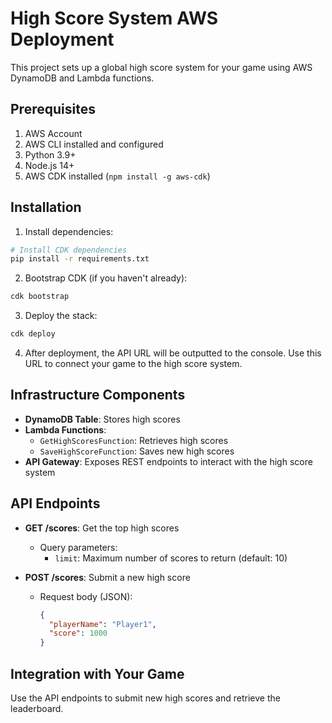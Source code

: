 # High Score System AWS Deployment

This project sets up a global high score system for your game using AWS DynamoDB and Lambda functions.

## Prerequisites

1. AWS Account
2. AWS CLI installed and configured
3. Python 3.9+
4. Node.js 14+
5. AWS CDK installed (`npm install -g aws-cdk`)

## Installation

1. Install dependencies:

```bash
# Install CDK dependencies
pip install -r requirements.txt
```

2. Bootstrap CDK (if you haven't already):

```bash
cdk bootstrap
```

3. Deploy the stack:

```bash
cdk deploy
```

4. After deployment, the API URL will be outputted to the console. Use this URL to connect your game to the high score system.

## Infrastructure Components

- **DynamoDB Table**: Stores high scores
- **Lambda Functions**: 
  - `GetHighScoresFunction`: Retrieves high scores
  - `SaveHighScoreFunction`: Saves new high scores
- **API Gateway**: Exposes REST endpoints to interact with the high score system

## API Endpoints

- **GET /scores**: Get the top high scores
  - Query parameters:
    - `limit`: Maximum number of scores to return (default: 10)
  
- **POST /scores**: Submit a new high score
  - Request body (JSON):
    ```json
    {
      "playerName": "Player1",
      "score": 1000
    }
    ```

## Integration with Your Game

Use the API endpoints to submit new high scores and retrieve the leaderboard. 
